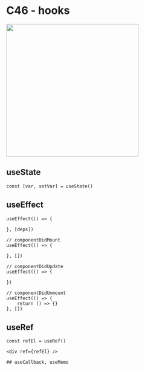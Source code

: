 # C46 - hooks

<img src="https://media4.giphy.com/media/eNAsjO55tPbgaor7ma/giphy.gif?cid=6c09b952uoi6huly8sad0d4vwtnipn67ujnrs99rdr6oyxls&rid=giphy.gif&ct=s" width="350" />

## useState

```
const [var, setVar] = useState()
```

## useEffect

```
useEffect(() => {

}, [deps])
```

```
// componentDidMount
useEffect(() => {

}, [])
```

```
// componentDidUpdate
useEffect(() => {

})
```

```
// componentDidUnmount
useEffect(() => {
    return () => {}
}, [])
```

## useRef

```
const refEl = useRef()

<div ref={refEl} />

## useCallback, useMemo

